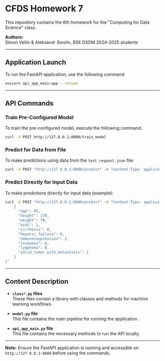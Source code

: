 # CFDS Homework 7

This repository contains the 6th homework for the "Computing for Data Science" class.

**Authors:**  
Simon Vellin & Aleksandr Smolin, BSE DSDM 2024-2025 students

---

## Application Launch

To run the FastAPI application, use the following command:

```bash
uvicorn api_app_main:app --reload
```

---

## API Commands

### Train Pre-Configured Model
To train the pre-configured model, execute the following command:

```bash
curl -X POST http://127.0.0.1:8000/train_model
```

### Predict for Data from File
To make predictions using data from the `test_request.json` file:

```bash
curl -X POST "http://127.0.0.1:8000/predict" -H "Content-Type: application/json" -d @test_request.json
```

### Predict Directly for Input Data
To make predictions directly for input data (example):

```bash
curl -X POST "http://127.0.0.1:8000/predict" -H "Content-Type: application/json" -d '[
    {
      "age": 45,
      "height": 170,
      "weight": 70,
      "aids": 1,
      "cirrhosis": 0,
      "hepatic_failure": 0,
      "immunosuppression": 1,
      "leukemia": 0,
      "lymphoma": 0,
      "solid_tumor_with_metastasis": 1
    }
]'
```

---

## Content Description

- **`class*.py` files**  
  These files contain a library with classes and methods for machine learning workflows.

- **`model.py` file**  
  This file contains the main pipeline for running the application.

- **`api_app_main.py` file**  
  This file contains the necessary methods to run the API locally.

---

**Note:** Ensure the FastAPI application is running and accessible on `http://127.0.0.1:8000` before using the commands.
